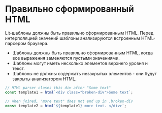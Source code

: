 # Правильно сформированный HTML

Lit-шаблоны должны быть правильно сформированным HTML. Перед интерполяцией значений шаблоны анализируются встроенным HTML-парсером браузера.

* Шаблоны должны быть правильно сформированным HTML, когда все выражения заменяются пустыми значениями.
* Шаблоны могут иметь несколько элементов верхнего уровня и текст.
* Шаблоны не должны содержать незакрытых элементов - они будут закрыты анализатором HTML.

```js
// HTML parser closes this div after "Some text"
const template1 = html`<div class="broken-div">Some text`;

// When joined, "more text" does not end up in .broken-div
const template2 = html`${template1} more text. </div>`;
```

